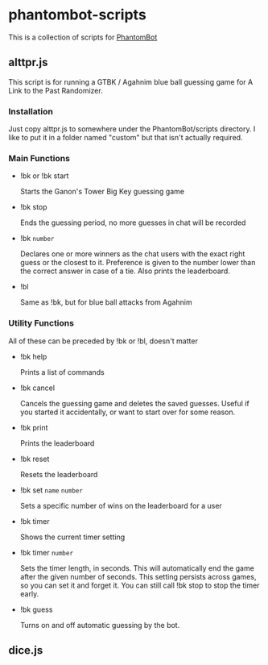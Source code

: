 # phantombot-scripts
This is a collection of scripts for [PhantomBot](https://github.com/PhantomBot/PhantomBot)

## alttpr.js
This script is for running a GTBK / Agahnim blue ball guessing game for A Link to the Past Randomizer.

### Installation
Just copy alttpr.js to somewhere under the PhantomBot/scripts directory. I like to put it in a folder named "custom" but that isn't actually required.

### Main Functions

* !bk or !bk start
  
  Starts the Ganon's Tower Big Key guessing game

* !bk stop
  
  Ends the guessing period, no more guesses in chat will be recorded
  
* !bk `number`
  
  Declares one or more winners as the chat users with the exact right guess or the closest to it. Preference is given to the number lower than the correct answer in case of a tie. Also prints the leaderboard.
  
* !bl
  
  Same as !bk, but for blue ball attacks from Agahnim
  
### Utility Functions
All of these can be preceded by !bk or !bl, doesn't matter

* !bk help

  Prints a list of commands

* !bk cancel
  
  Cancels the guessing game and deletes the saved guesses. Useful if you started it accidentally, or want to start over for some reason.
  
* !bk print
  
  Prints the leaderboard
  
* !bk reset
  
  Resets the leaderboard
  
* !bk set `name` `number`
  
  Sets a specific number of wins on the leaderboard for a user
  
* !bk timer
  
  Shows the current timer setting
  
* !bk timer `number`
  
  Sets the timer length, in seconds. This will automatically end the game after the given number of seconds. This setting persists across games, so you can set it and forget it. You can still call !bk stop to stop the timer early.

* !bk guess

  Turns on and off automatic guessing by the bot.

## dice.js
